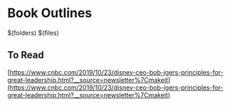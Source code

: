 # Book Outlines

$(folders)
$(files)

## To Read

[https://www.cnbc.com/2019/10/23/disney-ceo-bob-igers-principles-for-great-leadership.html?__source=newsletter%7Cmakeit](https://www.cnbc.com/2019/10/23/disney-ceo-bob-igers-principles-for-great-leadership.html?__source=newsletter%7Cmakeit)
<!--stackedit_data:
eyJoaXN0b3J5IjpbNDc2MjE3NDAxXX0=
-->